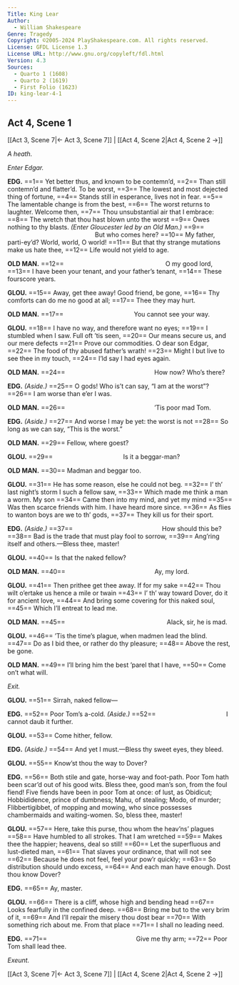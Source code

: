 ```yaml
---
Title: King Lear
Author: 
  - William Shakespeare
Genre: Tragedy
Copyright: ©2005-2024 PlayShakespeare.com. All rights reserved.
License: GFDL License 1.3
License URL: http://www.gnu.org/copyleft/fdl.html
Version: 4.3
Sources:
  - Quarto 1 (1608)
  - Quarto 2 (1619)
  - First Folio (1623)
ID: king-lear-4-1
---
```


## Act 4, Scene 1
[[Act 3, Scene 7|← Act 3, Scene 7]] | [[Act 4, Scene 2|Act 4, Scene 2 →]]

*A heath.*

*Enter Edgar.*

**EDG.**
==1== Yet better thus, and known to be contemn’d,
==2== Than still contemn’d and flatter’d. To be worst,
==3== The lowest and most dejected thing of fortune,
==4== Stands still in esperance, lives not in fear.
==5== The lamentable change is from the best,
==6== The worst returns to laughter. Welcome then,
==7== Thou unsubstantial air that I embrace:
==8== The wretch that thou hast blown unto the worst
==9== Owes nothing to thy blasts.
*(Enter Gloucester led by an Old Man.)*
==9==               But who comes here?
==10== My father, parti-ey’d? World, world, O world!
==11== But that thy strange mutations make us hate thee,
==12== Life would not yield to age.

**OLD MAN.**
==12==                 O my good lord,
==13== I have been your tenant, and your father’s tenant,
==14== These fourscore years.

**GLOU.**
==15== Away, get thee away! Good friend, be gone,
==16== Thy comforts can do me no good at all;
==17== Thee they may hurt.

**OLD MAN.**
==17==            You cannot see your way.

**GLOU.**
==18== I have no way, and therefore want no eyes;
==19== I stumbled when I saw. Full oft ’tis seen,
==20== Our means secure us, and our mere defects
==21== Prove our commodities. O dear son Edgar,
==22== The food of thy abused father’s wrath!
==23== Might I but live to see thee in my touch,
==24== I’ld say I had eyes again.

**OLD MAN.**
==24==               How now? Who’s there?

**EDG.**
*(Aside.)*
==25== O gods! Who is’t can say, “I am at the worst”?
==26== I am worse than e’er I was.

**OLD MAN.**
==26==               ’Tis poor mad Tom.

**EDG.**
*(Aside.)*
==27== And worse I may be yet: the worst is not
==28== So long as we can say, “This is the worst.”

**OLD MAN.**
==29== Fellow, where goest?

**GLOU.**
==29==            Is it a beggar-man?

**OLD MAN.**
==30== Madman and beggar too.

**GLOU.**
==31== He has some reason, else he could not beg.
==32== I’ th’ last night’s storm I such a fellow saw,
==33== Which made me think a man a worm. My son
==34== Came then into my mind, and yet my mind
==35== Was then scarce friends with him. I have heard more since.
==36== As flies to wanton boys are we to th’ gods,
==37== They kill us for their sport.

**EDG.**
*(Aside.)*
==37==               How should this be?
==38== Bad is the trade that must play fool to sorrow,
==39== Ang’ring itself and others.—Bless thee, master!

**GLOU.**
==40== Is that the naked fellow?

**OLD MAN.**
==40==               Ay, my lord.

**GLOU.**
==41== Then prithee get thee away. If for my sake
==42== Thou wilt o’ertake us hence a mile or twain
==43== I’ th’ way toward Dover, do it for ancient love,
==44== And bring some covering for this naked soul,
==45== Which I’ll entreat to lead me.

**OLD MAN.**
==45==                 Alack, sir, he is mad.

**GLOU.**
==46== ’Tis the time’s plague, when madmen lead the blind.
==47== Do as I bid thee, or rather do thy pleasure;
==48== Above the rest, be gone.

**OLD MAN.**
==49== I’ll bring him the best ’parel that I have,
==50== Come on’t what will.

*Exit.*

**GLOU.**
==51== Sirrah, naked fellow⁠—

**EDG.**
==52== Poor Tom’s a-cold.
*(Aside.)*
==52==            I cannot daub it further.

**GLOU.**
==53== Come hither, fellow.

**EDG.**
*(Aside.)*
==54== And yet I must.—Bless thy sweet eyes, they bleed.

**GLOU.**
==55== Know’st thou the way to Dover?

**EDG.**
==56== Both stile and gate, horse-way and foot-path. Poor Tom hath been scar’d out of his good wits. Bless thee, good man’s son, from the foul fiend! Five fiends have been in poor Tom at once: of lust, as Obidicut; Hobbididence, prince of dumbness; Mahu, of stealing; Modo, of murder; Flibbertigibbet, of mopping and mowing, who since possesses chambermaids and waiting-women. So, bless thee, master!

**GLOU.**
==57== Here, take this purse, thou whom the heav’ns’ plagues
==58== Have humbled to all strokes. That I am wretched
==59== Makes thee the happier; heavens, deal so still!
==60== Let the superfluous and lust-dieted man,
==61== That slaves your ordinance, that will not see
==62== Because he does not feel, feel your pow’r quickly;
==63== So distribution should undo excess,
==64== And each man have enough. Dost thou know Dover?

**EDG.**
==65== Ay, master.

**GLOU.**
==66== There is a cliff, whose high and bending head
==67== Looks fearfully in the confined deep.
==68== Bring me but to the very brim of it,
==69== And I’ll repair the misery thou dost bear
==70== With something rich about me. From that place
==71== I shall no leading need.

**EDG.**
==71==               Give me thy arm;
==72== Poor Tom shall lead thee.

*Exeunt.*

[[Act 3, Scene 7|← Act 3, Scene 7]] | [[Act 4, Scene 2|Act 4, Scene 2 →]]